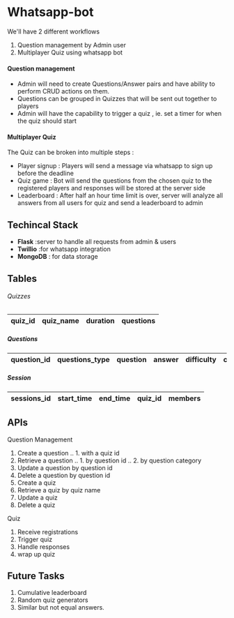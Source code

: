# Whatsapp-bot

We'll have 2 different workflows
1. Question management by Admin user
2. Multiplayer Quiz using whatsapp bot


#### Question management
* Admin will need to create Questions/Answer pairs and have ability to perform CRUD actions on them.
* Questions can be grouped in Quizzes that will be sent out together to players
* Admin will have the capability to trigger a quiz , ie. set a timer for when the quiz should start 


#### Multiplayer Quiz
The Quiz can be broken into multiple steps : 
* Player signup : Players will send a message via whatsapp to sign up before the deadline
* Quiz game : Bot will send the questions from the chosen quiz to the registered players and responses will be stored at the server side
* Leaderboard : After half an hour time limit is over, server will analyze all answers from all users for quiz and send a leaderboard to admin


## Techincal Stack

* **Flask** :server to handle all requests from admin & users
* **Twillio** :for whatsapp integration
* **MongoDB** : for data storage


## Tables 
###### Quizzes

| quiz_id | quiz_name | duration | questions |
| ------- |:---------:| --------:| --------: |

##### Questions 

| question_id | questions_type | question | answer | difficulty | category | created_by | timestamp |
| ------- |:---------:| --------:| --------: | --------: | --------: | --------: |--------: |


##### Session

| sessions_id | start_time | end_time | quiz_id | members | 
| ------- |:---------:| --------:| --------: | --------: | 



## APIs

Question Management
1. Create a question 
.. 1. with a quiz id
2. Retrieve a question 
.. 1. by question id
.. 2. by question category
3. Update a question by question id
4. Delete a question by question id
4. Create a quiz 
5. Retrieve a quiz by quiz name
6. Update a quiz
7. Delete a quiz

Quiz
1. Receive registrations
2. Trigger quiz
3. Handle responses
4. wrap up quiz

## Future Tasks
1. Cumulative leaderboard
2. Random quiz generators
3. Similar but not equal answers. 

